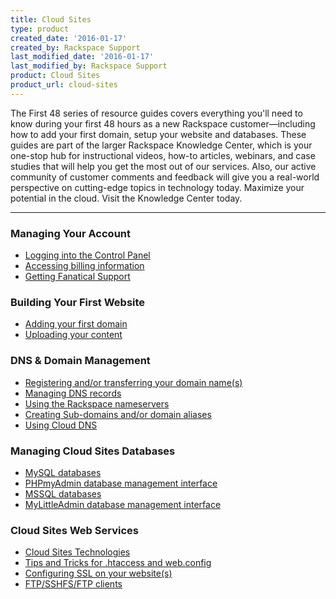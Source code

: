```yaml
---
title: Cloud Sites
type: product
created_date: '2016-01-17'
created_by: Rackspace Support
last_modified_date: '2016-01-17'
last_modified_by: Rackspace Support
product: Cloud Sites
product_url: cloud-sites
---
```


<p class="lead" markdown="1">The First 48 series of resource guides covers everything you'll need to know during your first 48 hours as a new Rackspace customer&mdash;including how to add your first domain, setup your website and databases. These guides are part of the larger Rackspace Knowledge Center, which is your one-stop hub for instructional videos, how-to articles, webinars, and case studies that will help you get the most out of our services. Also, our active community of customer comments and feedback will give you a real-world perspective on cutting-edge topics in technology today. Maximize your potential in the cloud. Visit the Knowledge Center today.</p>

<hr />

###  Managing Your Account

- [Logging into the Control Panel](/how-to/getting-started-with-cloud-sites-logging-into-the-control-panel)
- [Accessing billing information](/how-to/getting-started-with-cloud-sites-accessing-billing-information)
- [Getting Fanatical Support](/how-to/getting-started-with-cloud-sites-getting-fanatical-support)

###  Building Your First Website

- [Adding your first domain](/how-to/getting-started-with-cloud-sites-how-to-add-a-new-website)
- [Uploading your content](/how-to/getting-started-with-cloud-sites-uploading-your-content)

###  DNS & Domain Management

- [Registering and/or transferring your domain name(s)](/how-to/getting-started-with-cloud-sites-registering-andor-transferring-domain-names)
- [Managing DNS records](/how-to/getting-started-with-cloud-sites-managing-dns-records)
- [Using the Rackspace nameservers](/how-to/getting-started-with-cloud-sites-rackspace-nameservers-and-creating-custom-nameservers)
- [Creating Sub-domains and/or domain aliases](/how-to/getting-started-with-cloud-sites-creating-sub-domains-andor-domain-aliases)
- [Using Cloud DNS](/how-to/rackspace-cloud-dns)

###  Managing Cloud Sites Databases

- [MySQL databases](/how-to/rackspace-cloud-sites-essentials-mysql-databases)
- [PHPmyAdmin database management interface](/how-to/rackspace-cloud-sites-essentials-phpmyadmin-database-management-interface)
- [MSSQL databases](/how-to/rackspace-cloud-sites-essentials-mssql-databases)
- [MyLittleAdmin database management interface](/how-to/rackspace-cloud-sites-essentials-mylittleadmin-database-management-interface)

###  Cloud Sites Web Services

- [Cloud Sites Technologies](/how-to/rackspace-cloud-sites-essentials-cloud-sites-technologies)
- [Tips and Tricks for .htaccess and web.config](/how-to/rackspace-cloud-essentials-tips-and-tricks-for-htaccess-and-webconfig)
- [Configuring SSL on your website(s)](/how-to/getting-started-with-cloud-sites-configuring-ssl-on-your-websites)
- [FTP/SSHFS/FTP clients](/how-to/getting-started-with-cloud-sites-ftpsshfsftp-clients)
